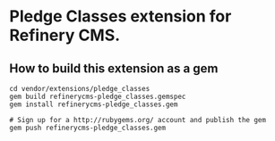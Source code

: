 # Pledge Classes extension for Refinery CMS.

## How to build this extension as a gem

    cd vendor/extensions/pledge_classes
    gem build refinerycms-pledge_classes.gemspec
    gem install refinerycms-pledge_classes.gem

    # Sign up for a http://rubygems.org/ account and publish the gem
    gem push refinerycms-pledge_classes.gem